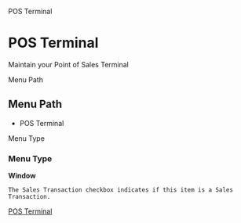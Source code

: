
POS Terminal
# POS Terminal


Maintain your Point of Sales Terminal

Menu Path
## Menu Path



- POS Terminal

Menu Type
### Menu Type

**Window**

```
The Sales Transaction checkbox indicates if this item is a Sales Transaction.
```

[POS Terminal](functional-guide/window/window-pos-terminal.md)